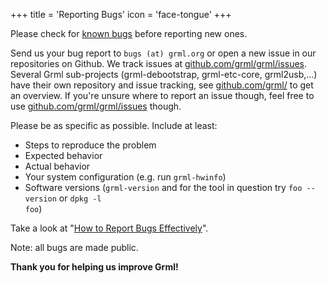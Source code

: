 +++
title = 'Reporting Bugs'
icon = 'face-tongue'
+++

Please check for [known bugs](/bugs/known/) before reporting new ones.

Send us your bug report to <code>bugs (at) grml.org</code> or open a new issue in our repositories on Github.
We track issues at <a href="https://github.com/grml/grml/issues">github.com/grml/grml/issues</a>.
Several Grml sub-projects (grml-debootstrap, grml-etc-core, grml2usb,...) have their own repository and issue tracking,
see <a href="https://github.com/grml/">github.com/grml/</a> to get an overview. If you're unsure where to report an issue though,
feel free to use <a href="https://github.com/grml/grml/issues">github.com/grml/grml/issues</a> though.

Please be as specific as possible. Include at least:

* Steps to reproduce the problem
* Expected behavior
* Actual behavior
* Your system configuration (e.g. run <code>grml-hwinfo</code>)
* Software versions (<code>grml-version</code> and for the tool in question try <code>foo --version</code> or <code>dpkg -l foo</code>)

Take a look at "<a href="http://www.chiark.greenend.org.uk/~sgtatham/bugs.html">How to Report Bugs Effectively</a>".

Note: all bugs are made public.

**Thank you for helping us improve Grml!**
